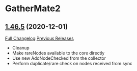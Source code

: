 # GatherMate2

## [1.46.5](https://github.com/Nevcairiel/GatherMate2/tree/1.46.5) (2020-12-01)
[Full Changelog](https://github.com/Nevcairiel/GatherMate2/compare/1.46.4...1.46.5) [Previous Releases](https://github.com/Nevcairiel/GatherMate2/releases)

- Cleanup  
- Make rareNodes available to the core directly  
- Use new AddNodeChecked from the collector  
- Perform duplicate/rare check on nodes received from sync  

